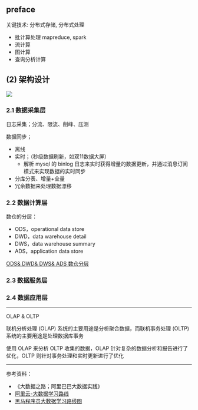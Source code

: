 
## preface

关键技术: 分布式存储, 分布式处理



- 批计算处理 mapreduce, spark
- 流计算
- 图计算
- 查询分析计算

## (2) 架构设计

<img src="https://img-1301102143.cos.ap-beijing.myqcloud.com/20230330234704.png">

### 2.1 数据采集层

日志采集；分流、限流、削峰、压测

数据同步；
- 离线
- 实时；（秒级数据刷新，如双11数据大屏）
  - 解析 mysql 的 binlog 日志来实时获得增量的数据更新，并通过消息订阅模式来实现数据的实时同步
- 分库分表、增量+全量
- 冗余数据来处理数据漂移


### 2.2 数据计算层

数仓的分层：
- ODS，operational data store
- DWD，data warehouse detail
- DWS，data warehouse summary
- ADS，application data store


[ODS& DWD& DWS& ADS 数仓分层](https://blog.csdn.net/young_0609/article/details/103088253)

### 2.3 数据服务层

### 2.4 数据应用层





-----------

OLAP & OLTP

联机分析处理 (OLAP) 系统的主要用途是分析聚合数据，而联机事务处理 (OLTP) 系统的主要用途是处理数据库事务

使用 OLAP 来分析 OLTP 收集的数据，OLAP 针对复杂的数据分析和报告进行了优化，OLTP 则针对事务处理和实时更新进行了优化


------------------

参考资料：
- 《大数据之路；阿里巴巴大数据实践》
- [阿里云-大数据学习路线](https://developer.aliyun.com/learning/roadmap/bigdata)
- [黑马程序员大数据学习路线图](https://yun.itheima.com/subject/cloudmap/index.html)